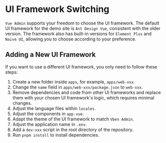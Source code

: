 # UI Framework Switching

`Vue Admin` supports your freedom to choose the UI framework. The default UI framework for the demo site is `Ant ​​Design Vue`, consistent with the older version. The framework also has built-in versions for `Element Plus` and `Naive UI`, allowing you to choose according to your preference.

## Adding a New UI Framework

If you want to use a different UI framework, you only need to follow these steps:

1. Create a new folder inside `apps`, for example, `apps/web-xxx`.
2. Change the `name` field in `apps/web-xxx/package.json` to `web-xxx`.
3. Remove dependencies and code from other UI frameworks and replace them with your chosen UI framework's logic, which requires minimal changes.
4. Adjust the language files within `locales`.
5. Adjust the components in `app.vue`.
6. Adapt the theme of the UI framework to match `Vben Admin`.
7. Adjust the application name in `.env`.
8. Add a `dev:xxx` script in the root directory of the repository.
9. Run `pnpm install` to install dependencies.